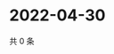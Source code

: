 # 2022-04-30

共 0 条

<!-- BEGIN WEIBO -->
<!-- 最后更新时间 Sat Apr 30 2022 21:14:59 GMT+0800 (China Standard Time) -->

<!-- END WEIBO -->

